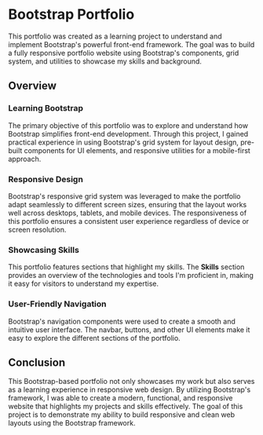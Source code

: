 # Bootstrap Portfolio

This portfolio was created as a learning project to understand and implement Bootstrap's powerful front-end framework. The goal was to build a fully responsive portfolio website using Bootstrap's components, grid system, and utilities to showcase my skills and background.

## Overview

### **Learning Bootstrap**
The primary objective of this portfolio was to explore and understand how Bootstrap simplifies front-end development. Through this project, I gained practical experience in using Bootstrap's grid system for layout design, pre-built components for UI elements, and responsive utilities for a mobile-first approach.

### **Responsive Design**
Bootstrap's responsive grid system was leveraged to make the portfolio adapt seamlessly to different screen sizes, ensuring that the layout works well across desktops, tablets, and mobile devices. The responsiveness of this portfolio ensures a consistent user experience regardless of device or screen resolution.

### **Showcasing Skills**
This portfolio features sections that highlight my skills. The **Skills** section provides an overview of the technologies and tools I'm proficient in, making it easy for visitors to understand my expertise.

### **User-Friendly Navigation**
Bootstrap's navigation components were used to create a smooth and intuitive user interface. The navbar, buttons, and other UI elements make it easy to explore the different sections of the portfolio.

## Conclusion

This Bootstrap-based portfolio not only showcases my work but also serves as a learning experience in responsive web design. By utilizing Bootstrap's framework, I was able to create a modern, functional, and responsive website that highlights my projects and skills effectively. The goal of this project is to demonstrate my ability to build responsive and clean web layouts using the Bootstrap framework.
